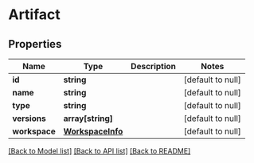 # Artifact

## Properties
Name | Type | Description | Notes
------------ | ------------- | ------------- | -------------
**id** | **string** |  | [default to null]
**name** | **string** |  | [default to null]
**type** | **string** |  | [default to null]
**versions** | **array[string]** |  | [default to null]
**workspace** | [**WorkspaceInfo**](WorkspaceInfo.md) |  | [default to null]

[[Back to Model list]](../README.md#documentation-for-models) [[Back to API list]](../README.md#documentation-for-api-endpoints) [[Back to README]](../README.md)


